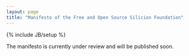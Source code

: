 ```yaml
---
layout: page
title: "Manifesto of the Free and Open Source Silicion Foundation"
---
```

{% include JB/setup %}

The manifesto is currently under review and will be published soon.
